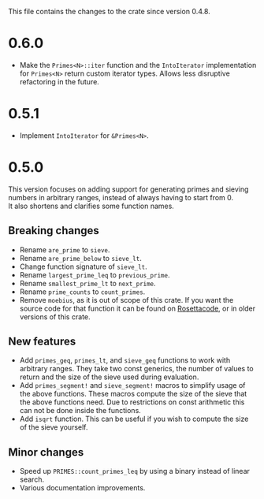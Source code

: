 This file contains the changes to the crate since version 0.4.8.

# 0.6.0

 - Make the `Primes<N>::iter` function and the `IntoIterator` implementation for `Primes<N>` return custom iterator types. Allows less disruptive refactoring in the future.

# 0.5.1

 - Implement `IntoIterator` for `&Primes<N>`.

# 0.5.0

This version focuses on adding support for generating primes and sieving numbers in arbitrary ranges, instead of always having to start from 0.  
It also shortens and clarifies some function names.

## Breaking changes

 - Rename `are_prime` to `sieve`.  
 - Rename `are_prime_below` to `sieve_lt`.  
 - Change function signature of `sieve_lt`.  
 - Rename `largest_prime_leq` to `previous_prime`.  
 - Rename `smallest_prime_lt` to `next_prime`.  
 - Rename `prime_counts` to `count_primes`.  
 - Remove `moebius`, as it is out of scope of this crate. If you want the source code for that function it can be found on [Rosettacode](https://rosettacode.org/wiki/M%C3%B6bius_function#Rust), or in older versions of this crate.

## New features

 - Add `primes_geq`, `primes_lt`, and `sieve_geq` functions to work with arbitrary ranges. They take two const generics, the number of values to return and the size of the sieve used during evaluation.  
 - Add `primes_segment!` and `sieve_segment!` macros to simplify usage of the above functions. These macros compute the size of the sieve that the above functions need. Due to restrictions on const arithmetic this can not be done inside the functions.  
 - Add `isqrt` function. This can be useful if you wish to compute the size of the sieve yourself.  

## Minor changes

 - Speed up `PRIMES::count_primes_leq` by using a binary instead of linear search.  
 - Various documentation improvements.
